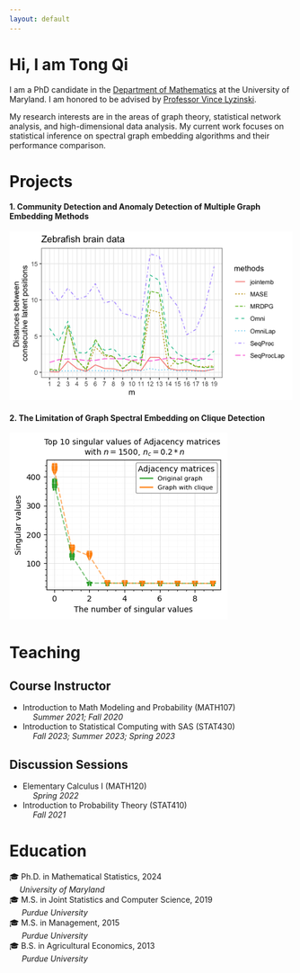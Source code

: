 ```yaml
---
layout: default
---
```

# Hi, I am Tong Qi

I am a PhD candidate in the [Department of Mathematics](https://stat.umd.edu/) at the University of Maryland. I am honored to be advised by [Professor Vince Lyzinski](https://www.math.umd.edu/~vlyzinsk/). 

My research interests are in the areas of graph theory, statistical network analysis, and high-dimensional data analysis. My current work focuses on statistical inference on spectral graph embedding algorithms and their performance comparison.



# Projects
#### 1. Community Detection and Anomaly Detection of Multiple Graph Embedding Methods


![Zebrafish](assets/img/zebrafish2.png)

<!--https://github.com/tong-qii/tong-qii.github.io/blob/master/assets/img/zebrafish2.png-->



#### 2. The Limitation of Graph Spectral Embedding on Clique Detection
![singular](https://github.com/tong-qii/tong-qii.github.io/blob/master/assets/img/A0A1_02n.png)






# Teaching
## Course Instructor 
- Introduction to Math Modeling and Probability (MATH107)  
   &emsp; _Summer 2021; Fall 2020_
- Introduction to Statistical Computing with SAS (STAT430)  
  &emsp; _Fall 2023; Summer 2023; Spring 2023_ 
  
## Discussion Sessions
- Elementary Calculus I (MATH120)    
  &emsp; _Spring 2022_
- Introduction to Probability Theory (STAT410)     
  &emsp; _Fall 2021_
  
  
  
  
 
# Education
🎓 Ph.D. in Mathematical Statistics, 2024  
      &emsp; _University of Maryland_   
🎓 M.S. in Joint Statistics and Computer Science, 2019  
   	 &emsp; _Purdue University_  
🎓 M.S. in Management, 2015   
   	 &emsp; _Purdue University_    
🎓 B.S. in Agricultural Economics, 2013  
   	 &emsp; _Purdue University_  
 



<!--
Text can be **bold**, _italic_, or ~~strikethrough~~.

There should be whitespace between paragraphs. We recommend including a README, or a file with information about your project.

## Header 2

> This is a blockquote following a header.
>
> When something is important enough, you do it even if the odds are not in your favor.


###### Header 6

| head1        | head two          | three |
|:-------------|:------------------|:------|
| ok           | good swedish fish | nice  |
| out of stock | good and plenty   | nice  |
| ok           | good `oreos`      | hmm   |
| ok           | good `zoute` drop | yumm  |

### Small image

![Octocat](https://github.githubassets.com/images/icons/emoji/octocat.png)

### Large image

![Branching](https://guides.github.com/activities/hello-world/branching.png)


### Definition lists can be used with HTML syntax.

<dl>
<dt>Name</dt>
<dd>Godzilla</dd>
<dt>Born</dt>
<dd>1952</dd>
<dt>Birthplace</dt>
<dd>Japan</dd>
<dt>Color</dt>
<dd>Green</dd>
</dl>-->
